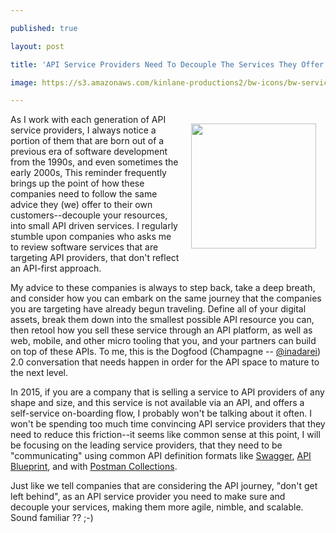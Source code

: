 ---
published: true
layout: post
title: 'API Service Providers Need To Decouple The Services They Offer To API Providers'
image: https://s3.amazonaws.com/kinlane-productions2/bw-icons/bw-services.png
---

<p><img style="padding: 15px;" src="https://s3.amazonaws.com/kinlane-productions2/bw-icons/bw-services.png" alt="" width="200" align="right" />
<p>As I work with each generation of API service providers, I always notice a portion of them that are born out of a previous era of software development from the 1990s, and even sometimes the early 2000s, This reminder frequently brings up the point of how these companies need to follow the same advice they (we) offer to their own customers--decouple your resources, into small API driven services. I regularly stumble upon companies who asks me to review software services that are targeting API providers, that don't reflect an API-first approach.
<p>My advice to these companies is always to step back, take a deep breath, and consider how you can embark on the same journey that the companies you are targeting have already begun traveling. Define all of your digital assets, break them down into the smallest possible API resource you can, then retool how you sell these service through an API platform, as well as web, mobile, and other micro tooling that you, and your partners can build on top of these APIs. To me, this is the Dogfood (Champagne --&nbsp;<a href="https://twitter.com/inadarei">@inadarei</a>) 2.0 conversation that needs happen in order for the API space to mature to the next level.
<p>In 2015, if you are a company that is selling a service to API providers of any shape and size, and this service is not available via an API, and offers a self-service on-boarding flow, I probably won't be talking about it often. I won't be spending too much time convincing API service providers that they need to reduce this friction--it seems like common sense at this point, I will be focusing on the leading service providers, that they need to be "communicating" using common API definition formats like <a href="http://swagger.io">Swagger</a>, <a href="http://apiblueprint.org">API Blueprint</a>, and with <a href="https://www.postman.com/docs/collections">Postman Collections</a>.
<p>Just like we tell companies that are considering the API journey, "don't get left behind", as an API service provider you need to make sure and decouple your services, making them more agile, nimble, and scalable. Sound familiar ?? ;-)

